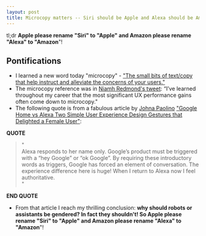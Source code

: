 ```yaml
---
layout: post
title: Microcopy matters -- Siri should be Apple and Alexa should be Amazon
---
```


tl;dr **Apple please rename "Siri" to "Apple" and Amazon please rename "Alexa" to "Amazon**"!

## Pontifications

* I learned a new word today "microcopy" - ["The small bits of text/copy that help instruct and alleviate the concerns of your users."](http://unmatchedstyle.com/news/microcopy-why-is-it-so-important.php)
* The microcopy reference was in [Niamh Redmond's tweet](https://twitter.com/nredmond/status/818220288001220608): “I’ve learned throughout my career that the most significant UX performance gains often come down to microcopy."
* The following quote is from a fabulous article by [Johna Paolino](https://twitter.com/johnapao) ["Google Home vs Alexa
Two Simple User Experience Design Gestures that Delighted a Female User"](https://medium.com/startup-grind/google-home-vs-alexa-56e26f69ac77#.hedup4svd):

**QUOTE** 

<blockquote>
"<br />
Alexa responds to her name only. Google’s product must be triggered with a “hey Google” or “ok Google”. By requiring these introductory words as triggers, Google has forced an element of conversation. The experience difference here is huge! When I return to Alexa now I feel authoritative.<br />
"
</blockquote>

**END QUOTE**

* From that article I reach my thrilling conclusion: **why should robots or assistants be gendered? In fact they shouldn't! So Apple please rename "Siri" to "Apple" and Amazon please rename "Alexa" to "Amazon**"!